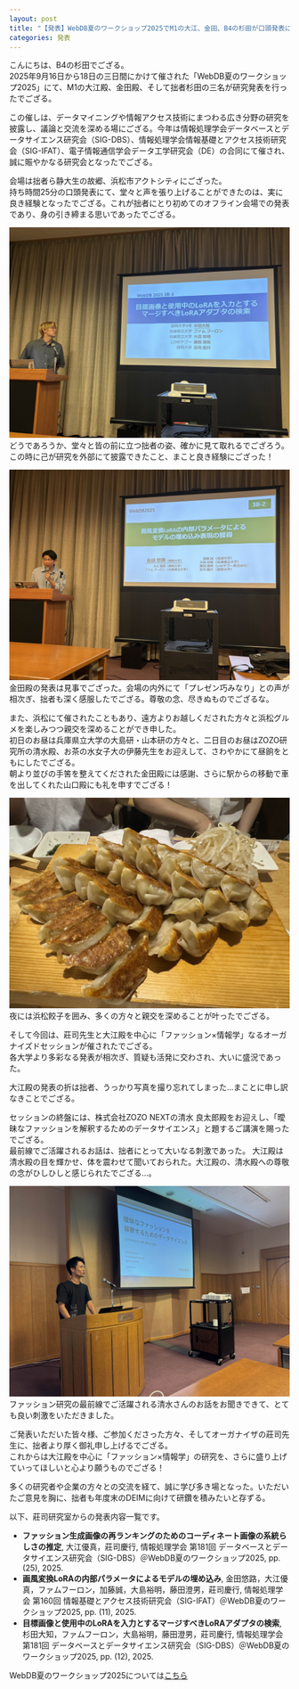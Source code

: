 ```yaml
---
layout: post
title: "【発表】WebDB夏のワークショップ2025でM1の大江、金田、B4の杉田が口頭発表にて発表しました"
categories: 発表
---
```

こんにちは、B4の杉田でござる。  
2025年9月16日から18日の三日間にかけて催された「WebDB夏のワークショップ2025」にて、M1の大江殿、金田殿、そして拙者杉田の三名が研究発表を行ったでござる。

この催しは、データマイニングや情報アクセス技術にまつわる広き分野の研究を披露し、議論と交流を深める場にござる。今年は情報処理学会データベースとデータサイエンス研究会（SIG-DBS）、情報処理学会情報基礎とアクセス技術研究会（SIG-IFAT）、電子情報通信学会データ工学研究会（DE）の合同にて催され、誠に賑やかなる研究会となったでござる。

会場は拙者ら静大生の故郷、浜松市アクトシティにござった。  
持ち時間25分の口頭発表にて、堂々と声を張り上げることができたのは、実に良き経験となったでござる。これが拙者にとり初めてのオフライン会場での発表であり、身の引き締まる思いであったでござる。

![写真](/assets/img/posts/20250918/present_sugita.jpg "杉田発表")
どうであろうか、堂々と皆の前に立つ拙者の姿、確かに見て取れるでござろう。この時に己が研究を外部にて披露できたこと、まこと良き経験にござった！

![写真](/assets/img/posts/20250918/present_kanada.jpg "金田発表")
金田殿の発表は見事でござった。会場の内外にて「プレゼン巧みなり」との声が相次ぎ、拙者も深く感服したでござる。尊敬の念、尽きぬものでござるな。

また、浜松にて催されたこともあり、遠方よりお越しくだされた方々と浜松グルメを楽しみつつ親交を深めることができ申した。  
初日のお昼は兵庫県立大学の大島研・山本研の方々と、二日目のお昼はZOZO研究所の清水殿、お茶の水女子大の伊藤先生をお迎えして、さわやかにて昼餉をともにしたでござる。  
朝より並びの手筈を整えてくだされた金田殿には感謝、さらに駅からの移動で車を出してくれた山口殿にも礼を申すでござる！

![写真](/assets/img/posts/20250918/gyoza.jpg "餃子")
夜には浜松餃子を囲み、多くの方々と親交を深めることが叶ったでござる。

そして今回は、莊司先生と大江殿を中心に「ファッション×情報学」なるオーガナイズドセッションが催されたでござる。  
各大学より多彩なる発表が相次ぎ、質疑も活発に交わされ、大いに盛況であった。

大江殿の発表の折は拙者、うっかり写真を撮り忘れてしまった…まことに申し訳なきことでござる。

セッションの終盤には、株式会社ZOZO NEXTの清水 良太郎殿をお迎えし、「曖昧なファッションを解釈するためのデータサイエンス」と題するご講演を賜ったでござる。  
最前線でご活躍されるお話は、拙者にとって大いなる刺激であった。
大江殿は清水殿の目を輝かせ、体を震わせて聞いておられた。大江殿の、清水殿への尊敬の念がひしひしと感じられたでござる...。

![写真](/assets/img/posts/20250918/present_simizu.jpg "清水さん発表")
ファッション研究の最前線でご活躍される清水さんのお話をお聞きできて、とても良い刺激をいただきました。

ご発表いただいた皆々様、ご参加くださった方々、そしてオーガナイザの莊司先生に、拙者より厚く御礼申し上げるでござる。  
これからは大江殿を中心に「ファッション×情報学」の研究を、さらに盛り上げていってほしいと心より願うものでござる！

多くの研究者や企業の方々との交流を経て、誠に学び多き場となった。いただいたご意見を胸に、拙者も年度末のDEIMに向けて研鑽を積みたいと存ずる。

以下、莊司研究室からの発表内容一覧です。

- **ファッション生成画像の再ランキングのためのコーディネート画像の系統らしさの推定**, 大江優真，莊司慶行, 情報処理学会 第181回 データベースとデータサイエンス研究会（SIG-DBS）＠WebDB夏のワークショップ2025, pp. (25), 2025.
- **画風変換LoRAの内部パラメータによるモデルの埋め込み**, 金田悠路，大江優真，ファムフーロン，加藤誠，大島裕明，藤田澄男，莊司慶行, 情報処理学会 第160回 情報基礎とアクセス技術研究会（SIG-IFAT）＠WebDB夏のワークショップ2025, pp. (11), 2025.
- **目標画像と使用中のLoRAを入力とするマージすべきLoRAアダプタの検索**, 杉田大知，ファムフーロン，大島裕明，藤田澄男，莊司慶行, 情報処理学会 第181回 データベースとデータサイエンス研究会（SIG-DBS）＠WebDB夏のワークショップ2025, pp. (12), 2025.

WebDB夏のワークショップ2025については[こちら](https://db-event.jpn.org/webdbw2025/)
